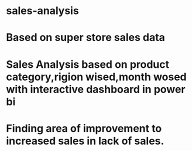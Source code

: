# sales-analysis
# Based on super store sales data 
# Sales Analysis based on product category,rigion wised,month wosed with interactive dashboard in power bi 
# Finding area of improvement to increased sales in lack of sales.
